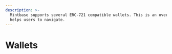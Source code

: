 ```yaml
---
description: >-
  Mintbase supports several ERC-721 compatible wallets. This is an overview that
  helps users to navigate.
---
```


# Wallets

